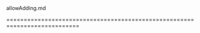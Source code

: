 <!--**
/*-------------------------------------------
    Auto-generated file. Do not modify.
-------------------------------------------

**-->
<!--merge--><!--/merge-->
<!--dep-->allowAdding.md<!--/dep-->
===========================================================================
